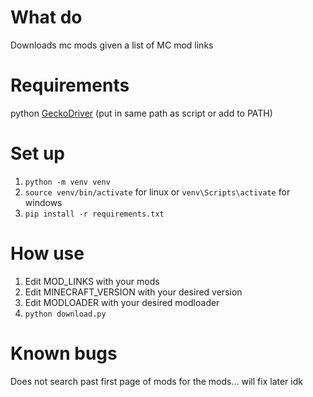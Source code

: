 # What do

Downloads mc mods given a list of MC mod links

# Requirements
python
[GeckoDriver](https://github.com/mozilla/geckodriver/releases) (put in same path as script or add to PATH)

# Set up

1. `python -m venv venv`
2. `source venv/bin/activate` for linux or `venv\Scripts\activate` for windows
3. `pip install -r requirements.txt`

# How use

1. Edit MOD_LINKS with your mods
2. Edit MINECRAFT_VERSION with your desired version
3. Edit MODLOADER with your desired modloader
4. `python download.py`

# Known bugs

Does not search past first page of mods for the mods... will fix later idk